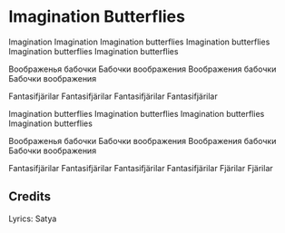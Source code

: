 # Imagination Butterflies

Imagination
Imagination
Imagination butterflies
Imagination butterflies
Imagination butterflies
Imagination butterflies

Воображенья бабочки
Бабочки воображения
Воображения бабочки
Бабочки воображения

Fantasifjärilar
Fantasifjärilar
Fantasifjärilar
Fantasifjärilar

Imagination butterflies
Imagination butterflies
Imagination butterflies
Imagination butterflies

Воображенья бабочки
Бабочки воображения
Воображения бабочки
Бабочки воображения

Fantasifjärilar
Fantasifjärilar
Fantasifjärilar
Fantasifjärilar
Fjärilar
Fjärilar

## Credits

Lyrics: Satya
